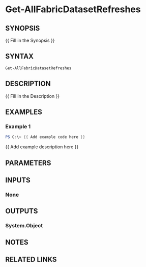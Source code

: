 # Get-AllFabricDatasetRefreshes

## SYNOPSIS
{{ Fill in the Synopsis }}

## SYNTAX

```
Get-AllFabricDatasetRefreshes
```

## DESCRIPTION
{{ Fill in the Description }}

## EXAMPLES

### Example 1
```powershell
PS C:\> {{ Add example code here }}
```

{{ Add example description here }}

## PARAMETERS

## INPUTS

### None

## OUTPUTS

### System.Object
## NOTES

## RELATED LINKS
